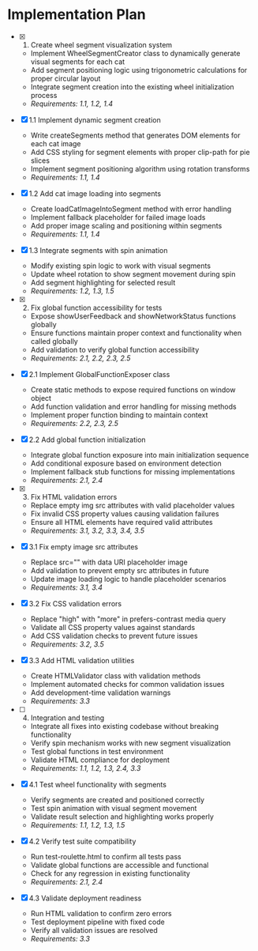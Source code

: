 # Implementation Plan

- [x] 1. Create wheel segment visualization system





  - Implement WheelSegmentCreator class to dynamically generate visual segments for each cat
  - Add segment positioning logic using trigonometric calculations for proper circular layout
  - Integrate segment creation into the existing wheel initialization process
  - _Requirements: 1.1, 1.2, 1.4_

- [x] 1.1 Implement dynamic segment creation


  - Write createSegments method that generates DOM elements for each cat image
  - Add CSS styling for segment elements with proper clip-path for pie slices
  - Implement segment positioning algorithm using rotation transforms
  - _Requirements: 1.1, 1.4_

- [x] 1.2 Add cat image loading into segments


  - Create loadCatImageIntoSegment method with error handling
  - Implement fallback placeholder for failed image loads
  - Add proper image scaling and positioning within segments
  - _Requirements: 1.1, 1.4_

- [x] 1.3 Integrate segments with spin animation


  - Modify existing spin logic to work with visual segments
  - Update wheel rotation to show segment movement during spin
  - Add segment highlighting for selected result
  - _Requirements: 1.2, 1.3, 1.5_

- [x] 2. Fix global function accessibility for tests





  - Expose showUserFeedback and showNetworkStatus functions globally
  - Ensure functions maintain proper context and functionality when called globally
  - Add validation to verify global function accessibility
  - _Requirements: 2.1, 2.2, 2.3, 2.5_

- [x] 2.1 Implement GlobalFunctionExposer class


  - Create static methods to expose required functions on window object
  - Add function validation and error handling for missing methods
  - Implement proper function binding to maintain context
  - _Requirements: 2.2, 2.3, 2.5_

- [x] 2.2 Add global function initialization


  - Integrate global function exposure into main initialization sequence
  - Add conditional exposure based on environment detection
  - Implement fallback stub functions for missing implementations
  - _Requirements: 2.1, 2.4_

- [x] 3. Fix HTML validation errors




  - Replace empty img src attributes with valid placeholder values
  - Fix invalid CSS property values causing validation failures
  - Ensure all HTML elements have required valid attributes
  - _Requirements: 3.1, 3.2, 3.3, 3.4, 3.5_

- [x] 3.1 Fix empty image src attributes


  - Replace src="" with data URI placeholder image
  - Add validation to prevent empty src attributes in future
  - Update image loading logic to handle placeholder scenarios
  - _Requirements: 3.1, 3.4_

- [x] 3.2 Fix CSS validation errors


  - Replace "high" with "more" in prefers-contrast media query
  - Validate all CSS property values against standards
  - Add CSS validation checks to prevent future issues
  - _Requirements: 3.2, 3.5_



- [x] 3.3 Add HTML validation utilities





  - Create HTMLValidator class with validation methods
  - Implement automated checks for common validation issues
  - Add development-time validation warnings
  - _Requirements: 3.3_

- [ ] 4. Integration and testing





  - Integrate all fixes into existing codebase without breaking functionality
  - Verify spin mechanism works with new segment visualization
  - Test global functions in test environment
  - Validate HTML compliance for deployment
  - _Requirements: 1.1, 1.2, 1.3, 2.4, 3.3_

- [x] 4.1 Test wheel functionality with segments


  - Verify segments are created and positioned correctly
  - Test spin animation with visual segment movement
  - Validate result selection and highlighting works properly
  - _Requirements: 1.1, 1.2, 1.3, 1.5_

- [x] 4.2 Verify test suite compatibility


  - Run test-roulette.html to confirm all tests pass
  - Validate global functions are accessible and functional
  - Check for any regression in existing functionality
  - _Requirements: 2.1, 2.4_

- [x] 4.3 Validate deployment readiness


  - Run HTML validation to confirm zero errors
  - Test deployment pipeline with fixed code
  - Verify all validation issues are resolved
  - _Requirements: 3.3_